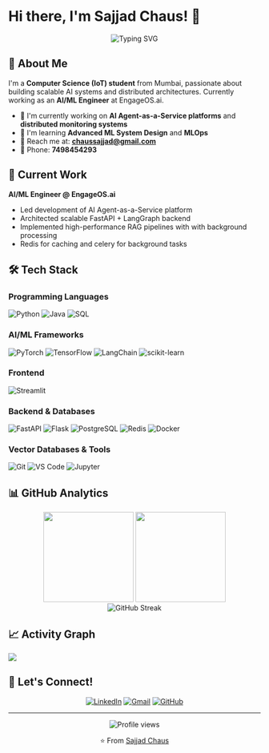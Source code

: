 # Hi there, I'm Sajjad Chaus! 👋

<div align="center">
  <img src="https://readme-typing-svg.herokuapp.com?font=Fira+Code&pause=1000&color=00D9FF&center=true&vCenter=true&width=435&lines=AI%2FML+Engineer;Backend+Developer;Problem+Solver" alt="Typing SVG" />
</div>

## 🚀 About Me

I'm a **Computer Science (IoT) student** from Mumbai, passionate about building scalable AI systems and distributed architectures. Currently working as an **AI/ML Engineer** at EngageOS.ai.

- 🔭 I'm currently working on **AI Agent-as-a-Service platforms** and **distributed monitoring systems**
- 🌱 I'm learning **Advanced ML System Design** and **MLOps**
- 📧 Reach me at: **chaussajjad@gmail.com**
- 📱 Phone: **7498454293**

## 💼 Current Work

**AI/ML Engineer @ EngageOS.ai**
- Led development of AI Agent-as-a-Service platform
- Architected scalable FastAPI + LangGraph backend 
- Implemented high-performance RAG pipelines with with background processing
- Redis for caching and celery for background tasks 

## 🛠️ Tech Stack

### Programming Languages
![Python](https://img.shields.io/badge/Python-3776AB?style=for-the-badge&logo=python&logoColor=white)
![Java](https://img.shields.io/badge/Java-ED8B00?style=for-the-badge&logo=openjdk&logoColor=white)
![SQL](https://img.shields.io/badge/SQL-4479A1?style=for-the-badge&logo=mysql&logoColor=white)

### AI/ML Frameworks
![PyTorch](https://img.shields.io/badge/PyTorch-EE4C2C?style=for-the-badge&logo=pytorch&logoColor=white)
![TensorFlow](https://img.shields.io/badge/TensorFlow-FF6F00?style=for-the-badge&logo=tensorflow&logoColor=white)
![LangChain](https://img.shields.io/badge/LangChain-121212?style=for-the-badge&logo=chainlink&logoColor=white)
![scikit-learn](https://img.shields.io/badge/scikit--learn-F7931E?style=for-the-badge&logo=scikit-learn&logoColor=white)

### Frontend 
![Streamlit](https://img.shields.io/badge/Streamlit-FF4B4B?style=for-the-badge&logo=streamlit&logoColor=white)

### Backend & Databases
![FastAPI](https://img.shields.io/badge/FastAPI-009688?style=for-the-badge&logo=fastapi&logoColor=white)
![Flask](https://img.shields.io/badge/Flask-000000?style=for-the-badge&logo=flask&logoColor=white)
![PostgreSQL](https://img.shields.io/badge/PostgreSQL-316192?style=for-the-badge&logo=postgresql&logoColor=white)
![Redis](https://img.shields.io/badge/Redis-DC382D?style=for-the-badge&logo=redis&logoColor=white)
![Docker](https://img.shields.io/badge/Docker-2496ED?style=for-the-badge&logo=docker&logoColor=white)

### Vector Databases & Tools
![Git](https://img.shields.io/badge/Git-F05032?style=for-the-badge&logo=git&logoColor=white)
![VS Code](https://img.shields.io/badge/VS%20Code-007ACC?style=for-the-badge&logo=visual-studio-code&logoColor=white)
![Jupyter](https://img.shields.io/badge/Jupyter-F37626?style=for-the-badge&logo=jupyter&logoColor=white)


## 📊 GitHub Analytics

<div align="center">
  <img height="180em" src="https://github-readme-stats.vercel.app/api?username=Sajjad01-chaus&show_icons=true&theme=tokyonight&include_all_commits=true&count_private=true"/>
  <img height="180em" src="https://github-readme-stats.vercel.app/api/top-langs/?username=Sajjad01-chaus&layout=compact&langs_count=7&theme=tokyonight"/>
</div>

<div align="center">
  <img src="https://github-readme-streak-stats.herokuapp.com/?user=Sajjad01-chaus&theme=tokyonight" alt="GitHub Streak" />
</div>


## 📈 Activity Graph
<img src="https://github-readme-activity-graph.vercel.app/graph?username=Sajjad01-chaus&theme=tokyo-night&hide_border=true" />

## 🤝 Let's Connect!

<div align="center">
  
[![LinkedIn](https://img.shields.io/badge/LinkedIn-0077B5?style=for-the-badge&logo=linkedin&logoColor=white)](https://www.linkedin.com/in/sajjad-chaus-541b89258)
[![Gmail](https://img.shields.io/badge/Gmail-D14836?style=for-the-badge&logo=gmail&logoColor=white)](mailto:chaussajjad@gmail.com)
[![GitHub](https://img.shields.io/badge/GitHub-100000?style=for-the-badge&logo=github&logoColor=white)](https://github.com/Sajjad01-chaus)

</div>

---

<div align="center">
  <img src="https://komarev.com/ghpvc/?username=Sajjad01-chaus&style=flat-square&color=blue" alt="Profile views" />
  
  ⭐️ From [Sajjad Chaus](https://github.com/Sajjad01-chaus)
</div>
